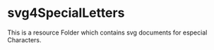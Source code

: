 # svg4SpecialLetters
This is a resource Folder which contains svg documents for especial Characters.
